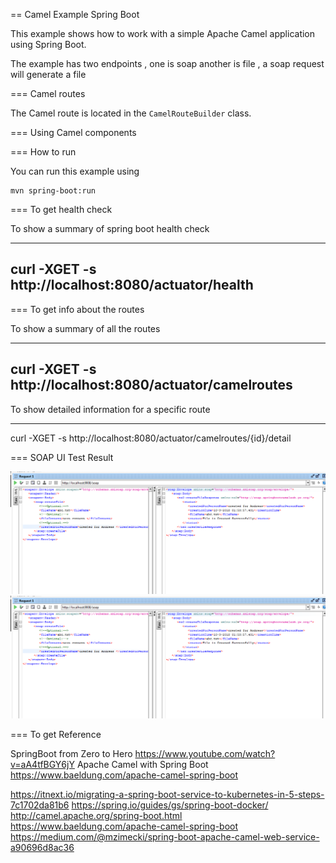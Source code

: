 == Camel Example Spring Boot

This example shows how to work with a simple Apache Camel application using Spring Boot.

The example has two endpoints , one is soap another is file , a soap request will generate a file

=== Camel routes

The Camel route is located in the `CamelRouteBuilder` class. 

=== Using Camel components


=== How to run

You can run this example using

    mvn spring-boot:run

=== To get health check

To show a summary of spring boot health check

----
curl -XGET -s http://localhost:8080/actuator/health
----

=== To get info about the routes

To show a summary of all the routes

----
curl -XGET -s http://localhost:8080/actuator/camelroutes
----

To show detailed information for a specific route

----
curl -XGET -s http://localhost:8080/actuator/camelroutes/{id}/detail



===  SOAP UI Test Result

![soapui test](screenshot/soapuitest.PNG)
![soapui test](screenshot/soapuitest.PNG)


=== To get Reference

SpringBoot from Zero to Hero https://www.youtube.com/watch?v=aA4tfBGY6jY 
Apache Camel with Spring Boot
https://www.baeldung.com/apache-camel-spring-boot 


https://itnext.io/migrating-a-spring-boot-service-to-kubernetes-in-5-steps-7c1702da81b6
https://spring.io/guides/gs/spring-boot-docker/
http://camel.apache.org/spring-boot.html
https://www.baeldung.com/apache-camel-spring-boot
https://medium.com/@mzimecki/spring-boot-apache-camel-web-service-a90696d8ac36
